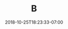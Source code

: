 ---
title: "B"
date: 2018-10-25T18:23:33-07:00
type: "resources"
content: "Improved Capability at Lower Cost With Machine Learning, Cloud, and Open Source"
file: "/assets/whitepapers/CloudbasedWritingAssistant.pdf"
image: "/assets/img/cv/resources/CloudbasedWritingAssistant.jpg"
---
